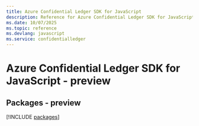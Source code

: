 ```yaml
---
title: Azure Confidential Ledger SDK for JavaScript
description: Reference for Azure Confidential Ledger SDK for JavaScript
ms.date: 10/07/2025
ms.topic: reference
ms.devlang: javascript
ms.service: confidentialledger
---
```

# Azure Confidential Ledger SDK for JavaScript - preview
## Packages - preview
[!INCLUDE [packages](confidential-ledger-index.md)]